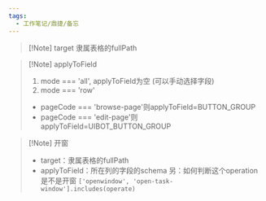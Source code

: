 ```yaml
---
tags:
  - 工作笔记/鼎捷/备忘
---
```

>[!Note] target
>隶属表格的fullPath

>[!Note] applyToField
>1. mode === 'all', applyToField为空 (可以手动选择字段)
>2. mode === 'row'
>	- pageCode === 'browse-page'则applyToField=BUTTON_GROUP
>	- pageCode === 'edit-page'则applyToField=UIBOT_BUTTON_GROUP

>[!Note] 开窗
>- target：隶属表格的fullPath
>- applyToField：所在列的字段的schema
>另：如何判断这个operation是不是开窗
>`['openwindow', 'open-task-window'].includes(operate)`
